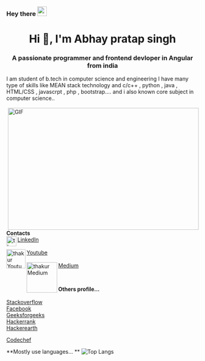 
### Hey there <img src="https://media.giphy.com/media/hvRJCLFzcasrR4ia7z/giphy.gif" width="25px">
<h1 align="center">Hi 👋, I'm Abhay pratap singh</h1>
<h3 align="center">A passionate programmer and frontend devloper in Angular from india</h3>

I am student of b.tech in computer science and engineering I have many type of skills like MEAN stack technology and c/c++ , python , java , HTML/CSS , javascrpt , php , bootstrap.... and i also known core subject in computer science.. <br> <br>
<img align="right" alt="GIF" src="https://cdn.dribbble.com/users/2344801/screenshots/4774578/alphatestersanimation2.gif?raw=true" width="500" height="320"/>
<br>
**Contacts**
<br>
<img align="left" alt="thakur LinkdeIN" width="26px" src="https://image.flaticon.com/icons/png/512/174/174857.png"/> <a href="https://www.linkedin.com/in/abhay-pratap-singh-a36795183">LinkedIn</a>
<br>
<br>
<img align="left" alt="thakur Youtube" width="50px" src="https://upload.wikimedia.org/wikipedia/commons/thumb/e/e1/Logo_of_YouTube_%282015-2017%29.svg/1200px-Logo_of_YouTube_%282015-2017%29.svg.png"/> <a href="https://www.youtube.com/channel/UCKouraNsQmMBhPyZ6s5NtsQ">Youtube</a>
<br><br>
<img align="left" alt="thakur Medium" width="80px" src="https://miro.medium.com/max/8976/1*Ra88BZ-CSTovFS2ZSURBgg.png"/> <a href="https://medium.com/@abhaypratap99728">Medium</a>
<br>

<br>

**Others profile...**  
<br>
<a href="https://stackoverflow.com/users/15610024/technology-development-with-pr">Stackoverflow</a>
<br>
<a href="https://www.facebook.com/debendr.pandit/">Facebook</a>
<br>
<a href="https://auth.geeksforgeeks.org/user/abhaypratap99728/todo-done/">Geeksforgeeks</a>
<br>
<a href="https://www.hackerrank.com/abhaypratap99728">Hackerrank</a>
<br>
<a href="">Hackerearth</a>
<br>

<a href="https://www.codechef.com/users/akash1996kumar">Codechef</a>
<br>

**Mostly use languages... **
![Top Langs](https://github-readme-stats.vercel.app/api/top-langs/?username=thakur8630)





